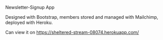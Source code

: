 Newsletter-Signup App

Designed with Bootstrap, members stored and managed with Mailchimp, deployed with Heroku.

Can view it on https://sheltered-stream-08074.herokuapp.com/
